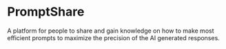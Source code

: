 # PromptShare
A platform for people to share and gain knowledge on how to make most efficient prompts to maximize the precision of the AI generated responses.
